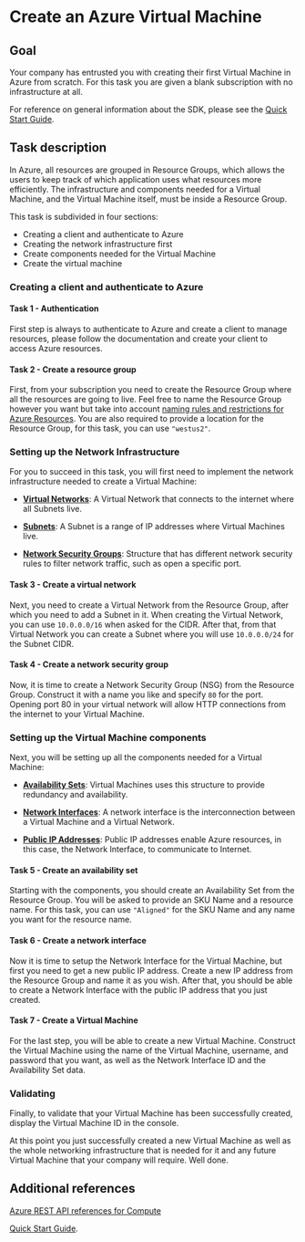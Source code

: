 # Create an Azure Virtual Machine
## Goal
Your company has entrusted you with creating their first Virtual Machine in Azure from scratch. For this task you are given a blank subscription with no infrastructure at all.

For reference on general information about the SDK, please see the [Quick Start Guide](quickstart.md).

## Task description
In Azure, all resources are grouped in Resource Groups, which allows the users to keep track of which application uses what resources more efficiently. The infrastructure and components needed for a Virtual Machine, and the Virtual Machine itself, must be inside a Resource Group.

This task is subdivided in four sections: 
- Creating a client and authenticate to Azure
- Creating the network infrastructure first 
- Create components needed for the Virtual Machine
- Create the virtual machine

### Creating a client and authenticate to Azure

#### Task 1 - Authentication

First step is always to authenticate to Azure and create a client to manage resources, please follow the documentation and create your client to access Azure resources.

#### Task 2 - Create a resource group
First, from your subscription you need to create the Resource Group where all the resources are going to live. Feel free to name the Resource Group however you want but take into account [naming rules and restrictions for Azure Resources](https://docs.microsoft.com/en-us/azure/azure-resource-manager/management/resource-name-rules). You are also required to provide a location for the Resource Group, for this task, you can use `"westus2"`.


### Setting up the Network Infrastructure
For you to succeed in this task, you will first need to implement the network infrastructure needed to create a Virtual Machine:

- **[Virtual Networks](https://docs.microsoft.com/en-us/azure/virtual-network/virtual-networks-overview)**: A Virtual Network that connects to the internet where all Subnets live.

- **[Subnets](https://docs.microsoft.com/en-us/azure/virtual-machines/network-overview)**: A Subnet is a range of IP addresses where Virtual Machines live.

- **[Network Security Groups](https://docs.microsoft.com/en-us/azure/virtual-network/network-security-groups-overview)**: Structure that has different network security rules to filter network traffic, such as open a specific port.

#### Task 3 - Create a virtual network

Next, you need to create a Virtual Network from the Resource Group, after which you need to add a Subnet in it. When creating the Virtual Network, you can use `10.0.0.0/16` when asked for the CIDR. After that, from that Virtual Network you can create a Subnet where you will use `10.0.0.0/24` for the Subnet CIDR.

#### Task 4 - Create a network security group

Now, it is time to create a Network Security Group (NSG) from the Resource Group. Construct it with a name you like and specify `80` for the port. Opening port 80 in your virtual network will allow HTTP connections from the internet to your Virtual Machine.

### Setting up the Virtual Machine components

Next, you will be setting up all the components needed for a Virtual Machine:
- **[Availability Sets](https://docs.microsoft.com/en-us/azure/virtual-machines/availability#availability-sets)**: Virtual Machines uses this structure to provide redundancy and availability.

- **[Network Interfaces](https://docs.microsoft.com/en-us/azure/virtual-machines/network-overview#network-interfaces)**: A network interface is the interconnection between a Virtual Machine and a Virtual Network. 

- **[Public IP Addresses](https://docs.microsoft.com/en-us/azure/virtual-network/public-ip-addresses#:~:text=Public%20IP%20addresses%20enable%20Azure,IP%20assigned%20can%20communicate%20outbound.)**: Public IP addresses enable Azure resources, in this case, the Network Interface, to communicate to Internet.

#### Task 5 - Create an availability set

Starting with the components, you should create an Availability Set from the Resource Group. You will be asked to provide an SKU Name and a resource name. For this task, you can use `"Aligned"` for the SKU Name and any name you want for the resource name.

#### Task 6 - Create a network interface

Now it is time to setup the Network Interface for the Virtual Machine, but first you need to get a new public IP address. Create a new IP address from the Resource Group and name it as you wish. After that, you should be able to create a Network Interface with the public IP address that you just created.

#### Task 7 - Create a Virtual Machine

For the last step, you will be able to create a new Virtual Machine. Construct the Virtual Machine using the name of the Virtual Machine, username, and password that you want, as well as the Network Interface ID and the Availability Set data.

### Validating
Finally, to validate that your Virtual Machine has been successfully created, display the Virtual Machine ID in the console.

At this point you just successfully created a new Virtual Machine as well as the whole networking infrastructure that is needed for it and any future Virtual Machine that your company will require. Well done.

## Additional references
[Azure REST API references for Compute](https://docs.microsoft.com/en-us/rest/api/compute/virtualmachines/createorupdate)

[Quick Start Guide](quickstart.md).
